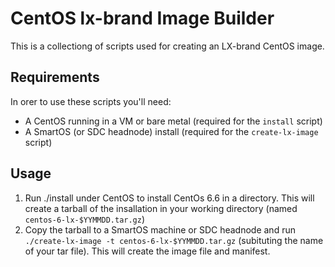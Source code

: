 # CentOS lx-brand Image Builder

This is a collectiong of scripts used for creating an LX-brand CentOS image.

## Requirements

In orer to use these scripts you'll need:

- A CentOS running in a VM or bare metal (required for the `install` script) 
- A SmartOS (or SDC headnode) install (required for the `create-lx-image` script)

## Usage

1. Run ./install under CentOS to install CentOs 6.6 in a directory. This will create a tarball of the insallation in your working directory (named `centos-6-lx-$YYMMDD.tar.gz`)
2. Copy the tarball to a SmartOS machine or SDC headnode and run `./create-lx-image -t centos-6-lx-$YYMMDD.tar.gz` (subituting the name of your tar file). This will create the image file and manifest.

